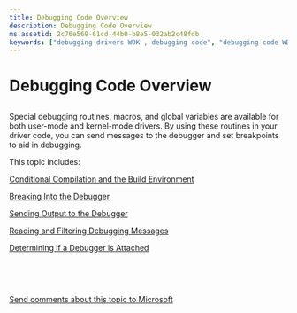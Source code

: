 ```yaml
---
title: Debugging Code Overview
description: Debugging Code Overview
ms.assetid: 2c76e569-61cd-44b0-b8e5-032ab2c48fdb
keywords: ["debugging drivers WDK , debugging code", "debugging code WDK", "debugging code WDK , about debugging code"]
---
```


# Debugging Code Overview


## <span id="ddk_debugging_code_overview_tools"></span><span id="DDK_DEBUGGING_CODE_OVERVIEW_TOOLS"></span>


Special debugging routines, macros, and global variables are available for both user-mode and kernel-mode drivers. By using these routines in your driver code, you can send messages to the debugger and set breakpoints to aid in debugging.

This topic includes:

[Conditional Compilation and the Build Environment](conditional-compilation-and-the-build-environment.md)

[Breaking Into the Debugger](breaking-into-the-debugger.md)

[Sending Output to the Debugger](sending-output-to-the-debugger.md)

[Reading and Filtering Debugging Messages](reading-and-filtering-debugging-messages.md)

[Determining if a Debugger is Attached](determining-if-a-debugger-is-attached.md)

 

 

[Send comments about this topic to Microsoft](mailto:wsddocfb@microsoft.com?subject=Documentation%20feedback%20[devtest\devtest]:%20Debugging%20Code%20Overview%20%20RELEASE:%20%2811/17/2016%29&body=%0A%0APRIVACY%20STATEMENT%0A%0AWe%20use%20your%20feedback%20to%20improve%20the%20documentation.%20We%20don't%20use%20your%20email%20address%20for%20any%20other%20purpose,%20and%20we'll%20remove%20your%20email%20address%20from%20our%20system%20after%20the%20issue%20that%20you're%20reporting%20is%20fixed.%20While%20we're%20working%20to%20fix%20this%20issue,%20we%20might%20send%20you%20an%20email%20message%20to%20ask%20for%20more%20info.%20Later,%20we%20might%20also%20send%20you%20an%20email%20message%20to%20let%20you%20know%20that%20we've%20addressed%20your%20feedback.%0A%0AFor%20more%20info%20about%20Microsoft's%20privacy%20policy,%20see%20http://privacy.microsoft.com/default.aspx. "Send comments about this topic to Microsoft")




